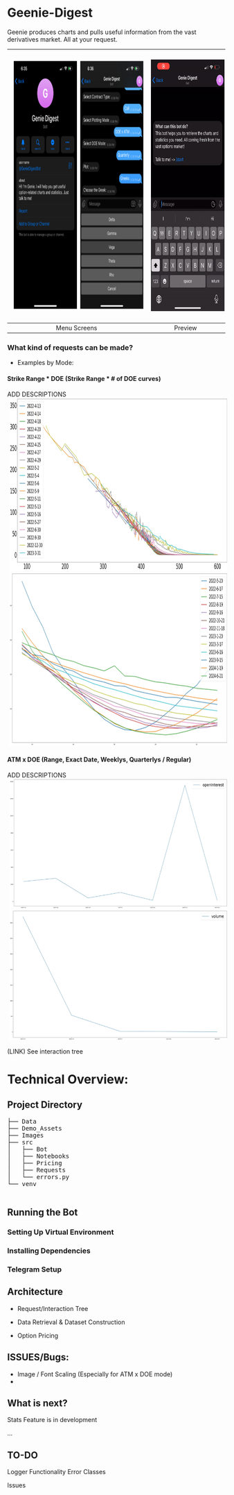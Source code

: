 # Geenie-Digest

Geenie produces charts and pulls useful information from the vast derivatives market. All at your request.


| <img src="Demo_Assets/static_screens.png" width=640 height = 580 hspace = 5/> | <img src="Demo_Assets/animated.gif" width=320 height = 580 vspace = 20 hspace = 5/> |
|:--:| :--:|
| Menu Screens | Preview |


### What kind of requests can be made?
- Examples by Mode:

#### Strike Range * DOE (Strike Range * # of DOE curves)
ADD DESCRIPTIONS<br>
<img src="Demo_Assets/SPY-px-range-1y.jpeg" width=1024 height = 400 hspace = 5/>
<img src="Demo_Assets/AAPL-iv-range-all.jpeg" width=1024 height = 400 hspace = 5/>

#### ATM x DOE (Range, Exact Date, Weeklys, Quarterlys / Regular)
ADD DESCRIPTIONS<br>
<img src="Demo_Assets/F-ATM-3m-OI.jpeg" width=720 height = 300 hspace = 5/>
<img src="Demo_Assets/TWTR-ATM-Weekly-Vol.jpeg" width=720 height = 300 hspace = 5/>

(LINK) See interaction tree

# Technical Overview:

## Project Directory
<pre>
├── Data
├── Demo_Assets
├── Images
├── src
│   ├── Bot
│   ├── Notebooks
│   ├── Pricing
│   ├── Requests
│   └── errors.py
└── venv

</pre>

## Running the Bot

### Setting Up Virtual Environment

### Installing Dependencies

### Telegram Setup

## Architecture

- Request/Interaction Tree

- Data Retrieval & Dataset Construction

- Option Pricing


## ISSUES/Bugs:

- Image / Font Scaling (Especially for ATM x DOE mode)
- 

## What is next?

Stats Feature is in development

...

## TO-DO

Logger Functionality
Error Classes

Issues
